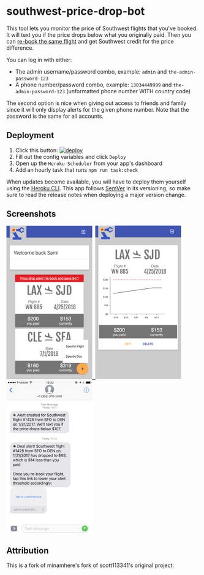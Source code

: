 # southwest-price-drop-bot


This tool lets you monitor the price of Southwest flights that you've booked. It will text you if the price drops below what you originally paid. Then you can [re-book the same flight](http://dealswelike.boardingarea.com/2014/02/28/if-a-southwest-flight-goes-down-in-price/) and get Southwest credit for the price difference.

You can log in with either:

- The admin username/password combo, example: `admin` and `the-admin-password-123`
- A phone number/password combo, example: `13034449999` and `the-admin-password-123` (unformatted phone number WITH country code)

The second option is nice when giving out access to friends and family since it will only display alerts for the given phone number.  Note that the password is the same for all accounts.


## Deployment

1. Click this button: [![deploy][deploy-image]][deploy-href]
1. Fill out the config variables and click `Deploy`
1. Open up the `Heroku Scheduler` from your app's dashboard
1. Add an hourly task that runs `npm run task:check`

When updates become available, you will have to deploy them yourself using the [Heroku CLI](https://devcenter.heroku.com/articles/git).  This app follows [SemVer](http://semver.org/) in its versioning, so make sure to read the release notes when deploying a major version change.


## Screenshots

<kbd>
  <a href="https://raw.githubusercontent.com/samyun/southwest-price-drop-bot/master/screenshots/web-list.png">
    <img src="./screenshots/web-list.png" height="400" />
  </a>
</kbd>

<kbd>
  <a href="https://raw.githubusercontent.com/samyun/southwest-price-drop-bot/master/screenshots/web-detail.png">
    <img src="./screenshots/web-detail.png" height="400" />
  </a>
</kbd>

<kbd>
  <a href="https://raw.githubusercontent.com/samyun/southwest-price-drop-bot/master/screenshots/sms.png">
    <img src="./screenshots/sms.png" height="400" />
  </a>
</kbd>

## Attribution

This is a fork of minamhere's fork of scott113341's original project.


[deploy-image]: https://www.herokucdn.com/deploy/button.svg
[deploy-href]: https://heroku.com/deploy
